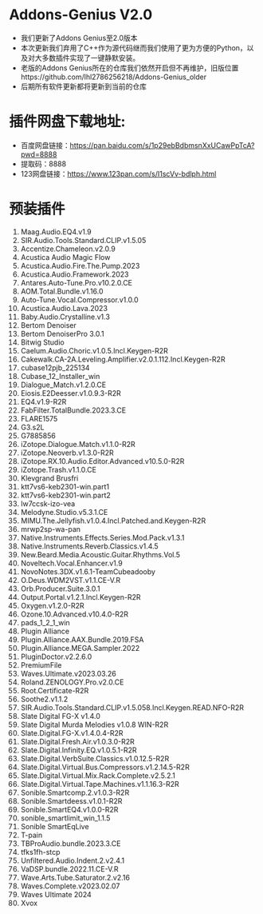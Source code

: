 # Addons-Genius V2.0
  - 我们更新了Addons Genius至2.0版本
  - 本次更新我们弃用了C++作为源代码继而我们使用了更为方便的Python，以及对大多数插件实现了一键静默安装。
  - 老版的Addons Genius所在的仓库我们依然开启但不再维护，旧版位置https://github.com/lhl2786256218/Addons-Genius_older
  - 后期所有软件更新都将更新到当前的仓库

# 插件网盘下载地址:
  - 百度网盘链接：https://pan.baidu.com/s/1p29ebBdbmsnXxUCawPpTcA?pwd=8888 
  - 提取码：8888
  - 123网盘链接：https://www.123pan.com/s/I1scVv-bdlph.html

# 预装插件
 1. Maag.Audio.EQ4.v1.9
 2. SIR.Audio.Tools.Standard.CLIP.v1.5.05
 3. Accentize.Chameleon.v2.0.9
 4. Acustica Audio Magic Flow
 5. Acustica.Audio.Fire.The.Pump.2023
 6. Acustica.Audio.Framework.2023
 7. Antares.Auto-Tune.Pro.v10.2.0.CE
 8. AOM.Total.Bundle.v1.16.0
 9. Auto-Tune.Vocal.Compressor.v1.0.0
 10. Acustica.Audio.Lava.2023
 11. Baby.Audio.Crystalline.v1.3
 12. Bertom Denoiser
 13. Bertom DenoiserPro 3.0.1
 14. Bitwig Studio
 15. Caelum.Audio.Choric.v1.0.5.Incl.Keygen-R2R
 16. Cakewalk.CA-2A.Leveling.Amplifier.v2.0.1.112.Incl.Keygen-R2R
 17. cubase12pjb_225134
 18. Cubase_12_Installer_win
 19. Dialogue_Match.v1.2.0.CE
 20. Eiosis.E2Deesser.v1.0.9.3-R2R
 21. EQ4.v1.9-R2R
 22. FabFilter.TotalBundle.2023.3.CE
 23. FLARE1575
 24. G3.s2L
 25. G7885856
 26. iZotope.Dialogue.Match.v1.1.0-R2R
 27. iZotope.Neoverb.v1.3.0-R2R
 28. iZotope.RX.10.Audio.Editor.Advanced.v10.5.0-R2R
 29. iZotope.Trash.v1.1.0.CE
 30. Klevgrand Brusfri
 31. ktt7vs6-keb2301-win.part1
 32. ktt7vs6-keb2301-win.part2
 33. lw7ccsk-izo-vea
 34. Melodyne.Studio.v5.3.1.CE
 35. MIMU.The.Jellyfish.v1.0.4.Incl.Patched.and.Keygen-R2R
 36. mrwp2sp-wa-pan
 37. Native.Instruments.Effects.Series.Mod.Pack.v1.3.1
 38. Native.Instruments.Reverb.Classics.v1.4.5
 39. New.Beard.Media.Acoustic.Guitar.Rhythms.Vol.5
 40. Noveltech.Vocal.Enhancer.v1.9
 41. NovoNotes.3DX.v1.6.1-TeamCubeadooby
 42. O.Deus.WDM2VST.v1.1.CE-V.R
 43. Orb.Producer.Suite.3.0.1
 44. Output.Portal.v1.2.1.Incl.Keygen-R2R
 45. Oxygen.v1.2.0-R2R
 46. Ozone.10.Advanced.v10.4.0-R2R
 47. pads_1_2_1_win
 48. Plugin Alliance
 49. Plugin.Alliance.AAX.Bundle.2019.FSA
 50. Plugin.Alliance.MEGA.Sampler.2022
 51. PluginDoctor.v2.2.6.0
 52. PremiumFile
 53. Waves.Ultimate.v2023.03.26
 54. Roland.ZENOLOGY.Pro.v2.0.CE
 55. Root.Certificate-R2R
 56. Soothe2.v1.1.2
 57. SIR.Audio.Tools.Standard.CLIP.v1.5.058.Incl.Keygen.READ.NFO-R2R
 58. Slate Digital FG-X v1.4.0
 59. Slate Digital Murda Melodies v1.0.8 WIN-R2R
 60. Slate.Digital.FG-X.v1.4.0.4-R2R
 61. Slate.Digital.Fresh.Air.v1.0.3.0-R2R
 62. Slate.Digital.Infinity.EQ.v1.0.5.1-R2R
 63. Slate.Digital.VerbSuite.Classics.v1.0.12.5-R2R
 64. Slate.Digital.Virtual.Bus.Compressors.v1.2.14.5-R2R
 65. Slate.Digital.Virtual.Mix.Rack.Complete.v2.5.2.1
 66. Slate.Digital.Virtual.Tape.Machines.v1.1.16.3-R2R
 67. Sonible.Smartcomp.2.v1.0.3-R2R
 68. Sonible.Smartdeess.v1.0.1-R2R
 69. Sonible.SmartEQ4.v1.0.0-R2R
 70. sonible_smartlimit_win_1.1.5
 71. Sonible SmartEqLive
 72. T-pain
 73. TBProAudio.bundle.2023.3.CE
 74. tfks1fh-stcp
 75. Unfiltered.Audio.Indent.2.v2.4.1
 76. VaDSP.bundle.2022.11.CE-V.R
 77. Wave.Arts.Tube.Saturator.2.v2.16
 78. Waves.Complete.v2023.02.07
 79. Waves Ultimate 2024
 80. Xvox
